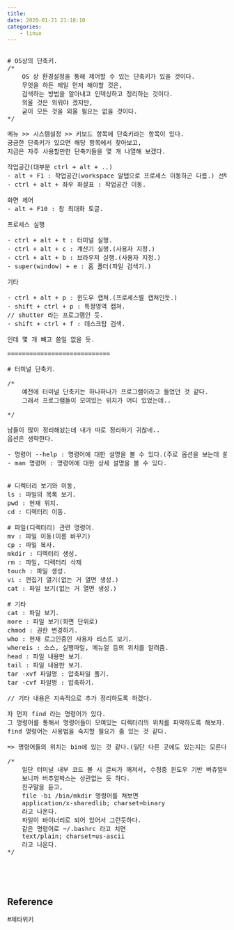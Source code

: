 ```yaml
---
title: 
date: 2020-01-21 21:18:10
categories:
    - linux
---
```


<pre>

# OS상의 단축키.
/*
    OS 상 환경설정을 통해 제어할 수 있는 단축키가 있을 것이다.
    무엇을 하든 제일 먼저 해야할 것은,
    검색하는 방법을 알아내고 인덱싱하고 정리하는 것이다.
    외울 것은 외워야 겠지만,
    굳이 모든 것을 외울 필요는 없을 것이다.
*/

메뉴 >> 시스템설정 >> 키보드 항목에 단축키라는 항목이 있다.
궁금한 단축키가 있으면 해당 항목에서 찾아보고,
지금은 자주 사용할만한 단축키들을 몇 개 나열해 보겠다.

작업공간(대부분 ctrl + alt + ..)
- alt + F1 : 작업공간(workspace 알탭으로 프로세스 이동하곤 다름.) 선택 창.
- ctrl + alt + 좌우 화살표 : 작업공간 이동.

화면 제어
- alt + F10 : 창 최대화 토글.

프로세스 실행

- ctrl + alt + t : 터미널 실행.
- ctrl + alt + c : 계산기 실행.(사용자 지정.)
- ctrl + alt + b : 브라우저 실행.(사용자 지정.)
- super(window) + e : 홈 폴더(파일 검색기.)

기타

- ctrl + alt + p : 윈도우 캡쳐.(프로세스별 캡쳐인듯.)
- shift + ctrl + p : 특정영역 캡쳐.
// shutter 라는 프로그램인 듯.
- shift + ctrl + f : 데스크탑 검색.

인데 몇 개 빼고 쓸일 없을 듯.

============================

# 터미널 단축키.

/*
    예전에 터미널 단축키는 하나하나가 프로그램이라고 들었던 것 같다.
    그래서 프로그램들이 모여있는 위치가 어디 있었는데..

*/

남들이 많이 정리해놨는데 내가 따로 정리하기 귀찮네..
옵션은 생략한다.

- 명령어 --help : 명령어에 대한 설명을 볼 수 있다.(주로 옵션을 보는데 쓸 것 같다.)
- man 명령어 : 명령어에 대한 상세 설명을 볼 수 있다.


# 디렉터리 보기와 이동,
ls : 파일의 목록 보기.
pwd : 현재 위치.
cd : 디렉터리 이동.

# 파일(디렉터리) 관련 명령어.
mv : 파일 이동(이름 바꾸기)
cp : 파일 복사.
mkdir : 디렉터리 생성.
rm : 파일, 디렉터리 삭제
touch : 파일 생성. 
vi : 편집기 열기(없는 거 열면 생성.)
cat : 파일 보기(없는 거 열면 생성.)

# 기타
cat : 파일 보기.
more : 파일 보기(화면 단위로)
chmod : 권한 변경하기.
who : 현재 로그인중인 사용자 리스트 보기.
whereis : 소스, 실행파일, 메뉴얼 등의 위치를 알려줌.
head : 파일 내용만 보기.
tail : 파일 내용만 보기.
tar -xvf 파일명 : 압축파일 풀기.
tar -cvf 파일명 : 압축하기.

// 기타 내용은 지속적으로 추가 정리하도록 하겠다.

자 먼저 find 라는 명령어가 있다.
그 명령어를 통해서 명령어들이 모여있는 디렉터리의 위치를 파악하도록 해보자.
find 명령어는 사용법을 숙지할 필요가 좀 있는 것 같다.

=> 명령어들의 위치는 bin에 있는 것 같다.(일단 다른 곳에도 있는지는 모른다.)

/*
    일단 터미널 내부 코드 볼 시 글씨가 깨져서, 수정중 윈도우 기반 버츄얼박스라서 그렇다는 듯.
    보니까 버추얼박스는 상관없는 듯 하다.
    친구말을 듣고,
    file -bi /bin/mkdir 명령어를 쳐보면 
    application/x-sharedlib; charset=binary
    라고 나온다.
    파일이 바이너리로 되어 있어서 그런듯하다.
    같은 명령어로 ~/.bashrc 라고 치면
    text/plain; charset=us-ascii
    라고 나온다.
*/




</pre>



## Reference
#제타위키

